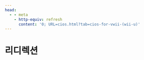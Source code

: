 ```yaml
---
head:
  - - meta
    - http-equiv: refresh
      content: '0; URL=cios.html?tab=cios-for-vwii-(wii-u)'
---
```


# 리디렉션
